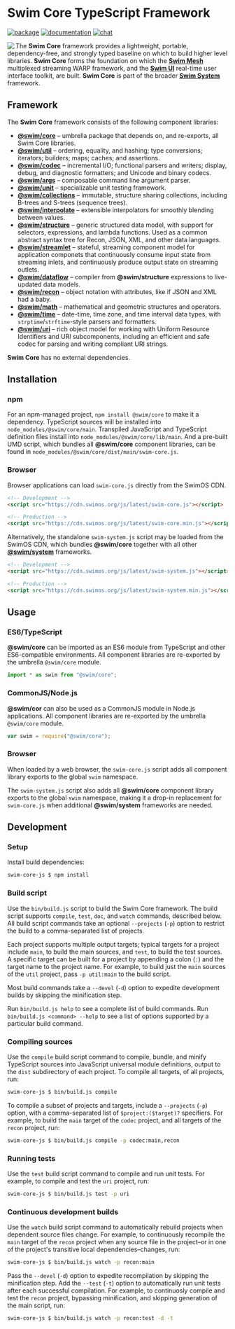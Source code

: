 # Swim Core TypeScript Framework

[![package](https://img.shields.io/npm/v/@swim/core.svg)](https://www.npmjs.com/package/@swim/core)
[![documentation](https://img.shields.io/badge/doc-TypeDoc-blue.svg)](https://docs.swimos.org/js/latest/modules/_swim_core.html)
[![chat](https://img.shields.io/badge/chat-Gitter-green.svg)](https://gitter.im/swimos/community)

<a href="https://www.swimos.org"><img src="https://docs.swimos.org/readme/marlin-blue.svg" align="left"></a>

The **Swim Core** framework provides a lightweight, portable, dependency-free,
and strongly typed baseline on which to build higher level libraries.
**Swim Core** forms the foundation on which the
[**Swim Mesh**](https://github.com/swimos/swim/tree/master/swim-system-js/swim-mesh-js)
multiplexed streaming WARP framework, and the
[**Swim UI**](https://github.com/swimos/swim/tree/master/swim-toolkit-js/swim-ui-js)
real-time user interface toolkit, are built.  **Swim Core** is part of the broader
[**Swim System**](https://github.com/swimos/swim/tree/master/swim-system-js) framework.

## Framework

The **Swim Core** framework consists of the following component libraries:

- [**@swim/core**](@swim/core) –
  umbrella package that depends on, and re-exports, all Swim Core libraries.
- [**@swim/util**](@swim/util) –
  ordering, equality, and hashing; type conversions; iterators; builders;
  maps; caches; and assertions.
- [**@swim/codec**](@swim/codec) –
  incremental I/O; functional parsers and writers; display, debug, and
  diagnostic formatters; and Unicode and binary codecs.
- [**@swim/args**](@swim/args) –
  composable command line argument parser.
- [**@swim/unit**](@swim/unit) –
  specializable unit testing framework.
- [**@swim/collections**](@swim/collections) –
  immutable, structure sharing collections, including B-trees and S-trees
  (sequence trees).
- [**@swim/interpolate**](@swim/interpolate) –
  extensible interpolators for smoothly blending between values.
- [**@swim/structure**](@swim/structure) –
  generic structured data model, with support for selectors, expressions,
  and lambda functions.  Used as a common abstract syntax tree for Recon,
  JSON, XML, and other data languages.
- [**@swim/streamlet**](@swim/streamlet) –
  stateful, streaming component model for application componets that
  continuously consume input state from streaming inlets, and continuously
  produce output state on streaming outlets.
- [**@swim/dataflow**](@swim/dataflow) –
  compiler from **@swim/structure** expressions to live-updated data models.
- [**@swim/recon**](@swim/recon) –
  object notation with attributes, like if JSON and XML had a baby.
- [**@swim/math**](@swim/math) –
  mathematical and geometric structures and operators.
- [**@swim/time**](@swim/time) –
  date-time, time zone, and time interval data types,
  with `strptime`/`strftime`-style parsers and formatters.
- [**@swim/uri**](@swim/uri) –
  rich object model for working with Uniform Resource Identifiers and URI
  subcomponents, including an efficient and safe codec for parsing and
  writing compliant URI strings.

**Swim Core** has no external dependencies.

## Installation

### npm

For an npm-managed project, `npm install @swim/core` to make it a dependency.
TypeScript sources will be installed into `node_modules/@swim/core/main`.
Transpiled JavaScript and TypeScript definition files install into
`node_modules/@swim/core/lib/main`.  And a pre-built UMD script, which
bundles all **@swim/core** component libraries, can be found in
`node_modules/@swim/core/dist/main/swim-core.js`.

### Browser

Browser applications can load `swim-core.js` directly from the SwimOS CDN.

```html
<!-- Development -->
<script src="https://cdn.swimos.org/js/latest/swim-core.js"></script>

<!-- Production -->
<script src="https://cdn.swimos.org/js/latest/swim-core.min.js"></script>
```

Alternatively, the standalone `swim-system.js` script may be loaded
from the SwimOS CDN, which bundles **@swim/core** together with all other
[**@swim/system**](https://github.com/swimos/swim/tree/master/swim-system-js/@swim/system)
frameworks.

```html
<!-- Development -->
<script src="https://cdn.swimos.org/js/latest/swim-system.js"></script>

<!-- Production -->
<script src="https://cdn.swimos.org/js/latest/swim-system.min.js"></script>
```

## Usage

### ES6/TypeScript

**@swim/core** can be imported as an ES6 module from TypeScript and other
ES6-compatible environments.  All component libraries are re-exported by
the umbrella `@swim/core` module.

```typescript
import * as swim from "@swim/core";
```

### CommonJS/Node.js

**@swim/cor** can also be used as a CommonJS module in Node.js applications.
All component libraries are re-exported by the umbrella `@swim/core` module.

```javascript
var swim = require("@swim/core");
```

### Browser

When loaded by a web browser, the `swim-core.js` script adds all component
library exports to the global `swim` namespace.

The `swim-system.js` script also adds all **@swim/core** component library
exports to the global `swim` namespace, making it a drop-in replacement
for `swim-core.js` when additional **@swim/system** frameworks are needed.

## Development

### Setup

Install build dependencies:

```sh
swim-core-js $ npm install
```

### Build script

Use the `bin/build.js` script to build the Swim Core framework.  The build
script supports `compile`, `test`, `doc`, and `watch` commands, described
below.  All build script commands take an optional `--projects` (`-p`) option
to restrict the build to a comma-separated list of projects.

Each project supports multiple output targets; typical targets for a project
include `main`, to build the main sources, and `test`, to build the test
sources.  A specific target can be built for a project by appending a colon
(`:`) and the target name to the project name.  For example, to build just the
`main` sources of the `util` project, pass `-p util:main` to the build script.

Most build commands take a `--devel` (`-d`) option to expedite development
builds by skipping the minification step.

Run `bin/build.js help` to see a complete list of build commands.  Run
`bin/build.js <command> --help` to see a list of options supported by a
particular build command.

### Compiling sources

Use the `compile` build script command to compile, bundle, and minify
TypeScript sources into JavaScript universal module definitions, output
to the `dist` subdirectory of each project.  To compile all targets,
of all projects, run:

```sh
swim-core-js $ bin/build.js compile
```

To compile a subset of projects and targets, include a `--projects` (`-p`)
option, with a comma-separated list of `$project:($target)?` specifiers.
For example, to build the `main` target of the `codec` project, and all
targets of the `recon` project, run:

```sh
swim-core-js $ bin/build.js compile -p codec:main,recon
```

### Running tests

Use the `test` build script command to compile and run unit tests.
For example, to compile and test the `uri` project, run:

```sh
swim-core-js $ bin/build.js test -p uri
```

### Continuous development builds

Use the `watch` build script command to automatically rebuild projects when
dependent source files change.  For example, to continuously recompile the
`main` target of the `recon` project when any source file in the project–or
in one of the project's transitive local dependencies–changes, run:

```sh
swim-core-js $ bin/build.js watch -p recon:main
```

Pass the `--devel` (`-d`) option to expedite recompilation by skipping the
minification step.  Add the `--test` (`-t`) option to automatically run unit
tests after each successful compilation.  For example, to continuosly compile
and test the `recon` project, bypassing minification, and skipping generation
of the main script, run:

```sh
swim-core-js $ bin/build.js watch -p recon:test -d -t
```
